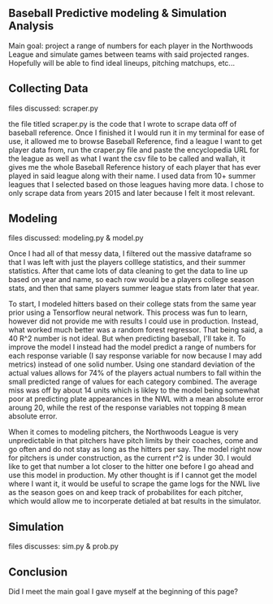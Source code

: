 ## Baseball Predictive modeling & Simulation Analysis

Main goal: project a range of numbers for each player in the Northwoods League and simulate
games between teams with said projected ranges. Hopefully will be able to find ideal lineups,
pitching matchups, etc...

## Collecting Data

files discussed: scraper.py

the file titled scraper.py is the code that I wrote to scrape data off of baseball reference.
Once I finished it I would run it in my terminal for ease of use, it allowed me to browse Baseball
Reference, find a league I want to get player data from, run the craper.py file and paste the 
encyclopedia URL for the league as well as what I want the csv file to be called and wallah, it gives 
me the whole Baseball Reference history of each player that has ever played in said league along with 
their name. I used data from 10+ summer leagues that I selected based on those leagues having more data.
I chose to only scrape data from years 2015 and later because I felt it most relevant.

## Modeling

files discussed: modeling.py & model.py

Once I had all of that messy data, I filtered out the massive dataframe so that I was left with just the
players colllege statistics, and their summer statistics. After that came lots of data cleaning to get the
data to line up based on year and name, so each row would be a players college season stats, and then that
same players summer league stats from later that year.

To start, I modeled hitters based on their college stats from the same year prior using a Tensorflow neural
network. This process was fun to learn, however did not provide me with results I could use in production.
Instead, what worked much better was a random forest regressor. That being said, a 40 R^2 number is not ideal.
But when predicting baseball, I'll take it. To improve the model I instead had the model predict a range of 
numbers for each response variable (I say response variable for now because I may add metrics) instead of one
solid number. Using one standard deviation of the actual values allows for 74% of the players actual numbers
to fall within the small predicted range of values for each category combined. The average miss was off by about
14 units which is likley to the model being somewhat poor at predicting plate appearances in the NWL with a mean
absolute error aroung 20, while the rest of the response variables not topping 8 mean absolute error.

When it comes to modeling pitchers, the Northwoods League is very unpredictable in that pitchers have pitch limits
by their coaches, come and go often and do not stay as long as the hitters per say. The model right now for pitchers is
under construction, as the current r^2 is under 30. I would like to get that number a lot closer to the hitter one
before I go ahead and use this model in production. My other thought is if I cannot get the model where I want it,
it would be useful to scrape the game logs for the NWL live as the season goes on and keep track of probabilites for
each pitcher, which would allow me to incorperate detialed at bat results in the simulator.

## Simulation

files discusses: sim.py & prob.py




## Conclusion

Did I meet the main goal I gave myself at the beginning of this page?
